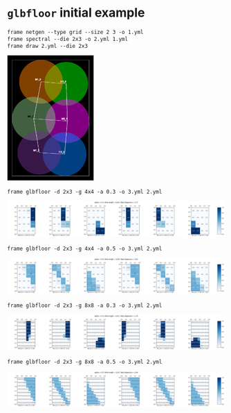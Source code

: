 # `glbfloor` initial example 

```
frame netgen --type grid --size 2 3 -o 1.yml
frame spectral --die 2x3 -o 2.yml 1.yml
frame draw 2.yml --die 2x3
```

<img src="2.gif" alt="spectral" style="width: 200px;"/>

```
frame glbfloor -d 2x3 -g 4x4 -a 0.3 -o 3.yml 2.yml
```

![glbfloor-0.3](3-4x4-0.3.png)


```
frame glbfloor -d 2x3 -g 4x4 -a 0.5 -o 3.yml 2.yml
```

![glbfloor-0.3](3-4x4-0.5.png)


```
frame glbfloor -d 2x3 -g 8x8 -a 0.3 -o 3.yml 2.yml
```

![glbfloor-0.3](3-8x8-0.3.png)

```
frame glbfloor -d 2x3 -g 8x8 -a 0.5 -o 3.yml 2.yml
```

![glbfloor-0.5](3-8x8-0.5.png)
